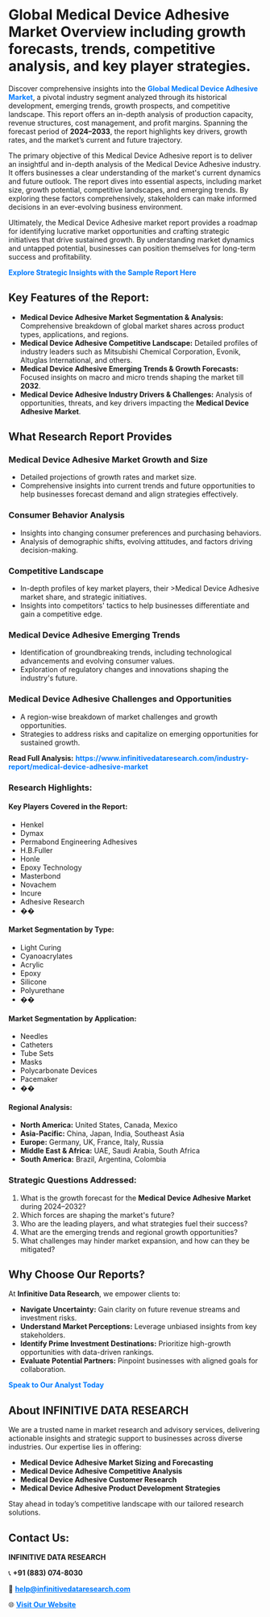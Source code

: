 <h1>Global Medical Device Adhesive Market Overview including growth forecasts, trends, competitive analysis, and key player strategies.</h1>
<p>
Discover comprehensive insights into the 
<a href="https://www.infinitivedataresearch.com/industry-report/medical-device-adhesive-market" rel="dofollow" style="color: #007BFF; text-decoration: none;"><strong>Global Medical Device Adhesive Market</strong></a>, a pivotal industry segment analyzed through its historical development, emerging trends, growth prospects, and competitive landscape. This report offers an in-depth analysis of production capacity, revenue structures, cost management, and profit margins. Spanning the forecast period of <strong>2024–2033</strong>, the report highlights key drivers, growth rates, and the market’s current and future trajectory.
</p>
<p>
The primary objective of this Medical Device Adhesive report is to deliver an insightful and in-depth analysis of the Medical Device Adhesive industry. It offers businesses a clear understanding of the market's current dynamics and future outlook. The report dives into essential aspects, including market size, growth potential, competitive landscapes, and emerging trends. By exploring these factors comprehensively, stakeholders can make informed decisions in an ever-evolving business environment.
</p>
<p>
Ultimately, the Medical Device Adhesive market report provides a roadmap for identifying lucrative market opportunities and crafting strategic initiatives that drive sustained growth. By understanding market dynamics and untapped potential, businesses can position themselves for long-term success and profitability.
</p>
<p>
<a href="https://www.infinitivedataresearch.com/request-sample/reportId=104882" style="color: #007BFF; text-decoration: none;"><strong>Explore Strategic Insights with the Sample Report Here</strong></a>
</p>

<h2>Key Features of the Report:</h2>
<ul>
<li><strong>Medical Device Adhesive Market Segmentation & Analysis:</strong> Comprehensive breakdown of global market shares across product types, applications, and regions.</li>
<li><strong>Medical Device Adhesive Competitive Landscape:</strong> Detailed profiles of industry leaders such as Mitsubishi Chemical Corporation, Evonik, Altuglas International, and others.</li>
<li><strong>Medical Device Adhesive Emerging Trends & Growth Forecasts:</strong> Focused insights on macro and micro trends shaping the market till <strong>2032</strong>.</li>
<li><strong>Medical Device Adhesive Industry Drivers & Challenges:</strong> Analysis of opportunities, threats, and key drivers impacting the <strong>Medical Device Adhesive Market</strong>.</li>
</ul>

<h2>What Research Report Provides</h2>
<h3>Medical Device Adhesive Market Growth and Size</h3>
<ul>
<li>Detailed projections of growth rates and market size.</li>
<li>Comprehensive insights into current trends and future opportunities to help businesses forecast demand and align strategies effectively.</li>
</ul>

<h3>Consumer Behavior Analysis</h3>
<ul>
<li>Insights into changing consumer preferences and purchasing behaviors.</li>
<li>Analysis of demographic shifts, evolving attitudes, and factors driving decision-making.</li>
</ul>

<h3>Competitive Landscape</h3>
<ul>
<li>In-depth profiles of key market players, their >Medical Device Adhesive market share, and strategic initiatives.</li>
<li>Insights into competitors' tactics to help businesses differentiate and gain a competitive edge.</li>
</ul>

<h3>Medical Device Adhesive Emerging Trends</h3>
<ul>
<li>Identification of groundbreaking trends, including technological advancements and evolving consumer values.</li>
<li>Exploration of regulatory changes and innovations shaping the industry's future.</li>
</ul>

<h3>Medical Device Adhesive Challenges and Opportunities</h3>
<ul>
<li>A region-wise breakdown of market challenges and growth opportunities.</li>
<li>Strategies to address risks and capitalize on emerging opportunities for sustained growth.</li>
</ul>
<p><strong>Read Full Analysis:</strong> <a href="https://www.infinitivedataresearch.com/industry-report/medical-device-adhesive-market" rel="dofollow" style="color: #007BFF; text-decoration: none;"><strong>https://www.infinitivedataresearch.com/industry-report/medical-device-adhesive-market</strong></a></p>
<h3>Research Highlights:</h3>
<h4>Key Players Covered in the Report:</h4>
<ul><li>Henkel</li><li>Dymax</li><li>Permabond Engineering Adhesives</li><li>H.B.Fuller</li><li>Honle</li><li>Epoxy Technology</li><li>Masterbond</li><li>Novachem</li><li>Incure</li><li>Adhesive Research</li><li>��</li></ul>
<h4>Market Segmentation by Type:</h4>
<ul><li>Light Curing</li><li>Cyanoacrylates</li><li>Acrylic</li><li>Epoxy</li><li>Silicone</li><li>Polyurethane</li><li>��</li></ul>
<h4>Market Segmentation by Application:</h4>
<ul><li>Needles</li><li>Catheters</li><li>Tube Sets</li><li>Masks</li><li>Polycarbonate Devices</li><li>Pacemaker</li><li>��</li></ul>

<h4>Regional Analysis:</h4>
<ul>
<li><strong>North America:</strong> United States, Canada, Mexico</li>
<li><strong>Asia-Pacific:</strong> China, Japan, India, Southeast Asia</li>
<li><strong>Europe:</strong> Germany, UK, France, Italy, Russia</li>
<li><strong>Middle East & Africa:</strong> UAE, Saudi Arabia, South Africa</li>
<li><strong>South America:</strong> Brazil, Argentina, Colombia</li>
</ul>

<h3>Strategic Questions Addressed:</h3>
<ol>
<li>What is the growth forecast for the <strong>Medical Device Adhesive Market</strong> during 2024–2032?</li>
<li>Which forces are shaping the market's future?</li>
<li>Who are the leading players, and what strategies fuel their success?</li>
<li>What are the emerging trends and regional growth opportunities?</li>
<li>What challenges may hinder market expansion, and how can they be mitigated?</li>
</ol>

<h2>Why Choose Our Reports?</h2>
<p>At <strong>Infinitive Data Research</strong>, we empower clients to:</p>
<ul>
<li><strong>Navigate Uncertainty:</strong> Gain clarity on future revenue streams and investment risks.</li>
<li><strong>Understand Market Perceptions:</strong> Leverage unbiased insights from key stakeholders.</li>
<li><strong>Identify Prime Investment Destinations:</strong> Prioritize high-growth opportunities with data-driven rankings.</li>
<li><strong>Evaluate Potential Partners:</strong> Pinpoint businesses with aligned goals for collaboration.</li>
</ul>
<p><a href="https://www.infinitivedataresearch.com/industry-report/medical-device-adhesive-market" rel="dofollow" style="color: #007BFF; text-decoration: none;"><strong>Speak to Our Analyst Today</strong></a></p>

<h2>About INFINITIVE DATA RESEARCH</h2>
<p>We are a trusted name in market research and advisory services, delivering actionable insights and strategic support to businesses across diverse industries. Our expertise lies in offering:</p>
<ul>
<li><strong>Medical Device Adhesive Market Sizing and Forecasting</strong></li>
<li><strong>Medical Device Adhesive Competitive Analysis</strong></li>
<li><strong>Medical Device Adhesive Customer Research</strong></li>
<li><strong>Medical Device Adhesive Product Development Strategies</strong></li>
</ul>
<p>Stay ahead in today’s competitive landscape with our tailored research solutions.</p>

<h2>Contact Us:</h2>
<p><strong>INFINITIVE DATA RESEARCH</strong></p>
<p>📞 <strong>+91 (883) 074-8030</strong></p>
<p>📧 <strong><a href="mailto:help@infinitivedataresearch.com" style="color: #007BFF;">help@infinitivedataresearch.com</a></strong></p>
<p>🌐 <strong><a href="https://www.infinitivedataresearch.com" rel="dofollow" style="color: #007BFF;">Visit Our Website</a></strong></p>